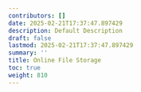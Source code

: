 ```yaml
---
contributors: []
date: 2025-02-21T17:37:47.897429
description: Default Description
draft: false
lastmod: 2025-02-21T17:37:47.897429
summary: ''
title: Online File Storage
toc: true
weight: 810
---
```



